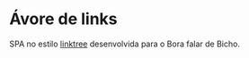 # Ávore de links

SPA no estilo <a href='https://linktr.ee/'>linktree</a> desenvolvida para o Bora falar de Bicho.